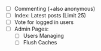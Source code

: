 - [ ] Commenting (+also anonymous)
- [ ] Index: Latest posts (Limit 25)
- [ ] Vote for logged in users
- [ ] Admin Pages:
  - [ ] Users Managing
  - [ ] Flush Caches